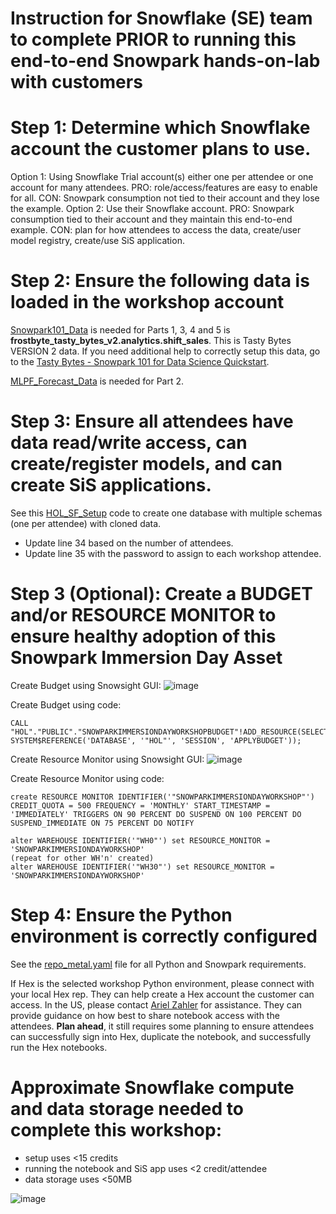 # Instruction for Snowflake (SE) team to complete PRIOR to running this end-to-end Snowpark hands-on-lab with customers

# Step 1: Determine which Snowflake account the customer plans to use.
Option 1: Using Snowflake Trial account(s) either one per attendee or one account for many attendees. PRO: role/access/features are easy to enable for all. CON: Snowpark consumption not tied to their account and they lose the example.
Option 2: Use their Snowflake account. PRO: Snowpark consumption tied to their account and they maintain this end-to-end example. CON: plan for how attendees to access the data, create/user model registry, create/use SiS application.

# Step 2: Ensure the following data is loaded in the workshop account
[Snowpark101_Data](https://github.com/snowflakecorp/Snowpark_DataScience_HOL/blob/main/PreWorkForSnowflakeTeam/Snowpark101_Data.md) is needed for Parts 1, 3, 4 and 5 is **frostbyte_tasty_bytes_v2.analytics.shift_sales**. This is Tasty Bytes VERSION 2 data. If you need additional help to correctly setup this data, go to the [Tasty Bytes - Snowpark 101 for Data Science Quickstart](https://quickstarts.snowflake.com/guide/tasty_bytes_snowpark_101_for_data_science/index.html).

[MLPF_Forecast_Data](https://github.com/snowflakecorp/Snowpark_DataScience_HOL/blob/main/PreWorkForSnowflakeTeam/MLPF_Forecasting_Data.md) is needed for Part 2.

# Step 3: Ensure all attendees have data read/write access, can create/register models, and can create SiS applications.
See this [HOL_SF_Setup](https://github.com/snowflakecorp/Snowpark_DataScience_HOL/blob/main/PreWorkForSnowflakeTeam/HOL_SF_Setup.md) code to create one database with multiple schemas (one per attendee) with cloned data.
- Update line 34 based on the number of attendees.
- Update line 35 with the password to assign to each workshop attendee.

# Step 3 (Optional): Create a BUDGET and/or RESOURCE MONITOR to ensure healthy adoption of this Snowpark Immersion Day Asset
Create Budget using Snowsight GUI:
![image](https://github.com/snowflakecorp/Snowpark_DataScience_HOL/assets/120119246/3d36e224-2008-405b-8bab-7234d6ebf249)


Create Budget using code:
```
CALL "HOL"."PUBLIC"."SNOWPARKIMMERSIONDAYWORKSHOPBUDGET"!ADD_RESOURCE(SELECT SYSTEM$REFERENCE('DATABASE', '"HOL"', 'SESSION', 'APPLYBUDGET'));
```

Create Resource Monitor using Snowsight GUI:
![image](https://github.com/snowflakecorp/Snowpark_DataScience_HOL/assets/120119246/3f57245e-e0fc-4c45-b60c-8ce193392afe)


Create Resource Monitor using code:
```
create RESOURCE MONITOR IDENTIFIER('"SNOWPARKIMMERSIONDAYWORKSHOP"') CREDIT_QUOTA = 500 FREQUENCY = 'MONTHLY' START_TIMESTAMP = 'IMMEDIATELY' TRIGGERS ON 90 PERCENT DO SUSPEND ON 100 PERCENT DO SUSPEND_IMMEDIATE ON 75 PERCENT DO NOTIFY

alter WAREHOUSE IDENTIFIER('"WH0"') set RESOURCE_MONITOR = 'SNOWPARKIMMERSIONDAYWORKSHOP'
(repeat for other WH'n' created)
alter WAREHOUSE IDENTIFIER('"WH30"') set RESOURCE_MONITOR = 'SNOWPARKIMMERSIONDAYWORKSHOP'
```

# Step 4: Ensure the Python environment is correctly configured
See the [repo_metal.yaml](https://github.com/snowflakecorp/Snowpark_DataScience_HOL/blob/main/.github/repo_meta.yaml) file for all Python and Snowpark requirements.

If Hex is the selected workshop Python environment, please connect with your local Hex rep. They can help create a Hex account the customer can access. In the US, please contact [Ariel Zahler](aharnik@hex.tech) for assistance. They can provide guidance on how best to share notebook access with the attendees. **Plan ahead**, it still requires some planning to ensure attendees can successfully sign into Hex, duplicate the notebook, and successfully run the Hex notebooks.

# Approximate Snowflake compute and data storage needed to complete this workshop:
- setup uses <15 credits 
- running the notebook and SiS app uses <2 credit/attendee
- data storage uses <50MB

![image](https://github.com/snowflakecorp/Snowpark_DataScience_HOL/assets/120119246/6453de88-01f7-4625-aae2-5c3e71cbcae6)

